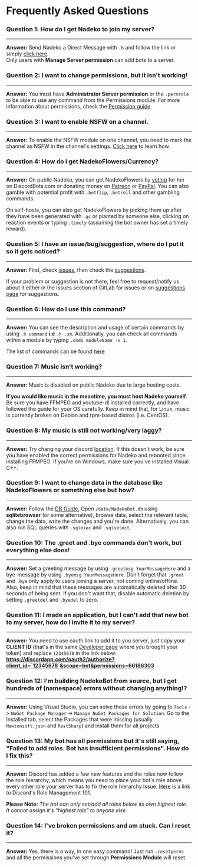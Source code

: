# Frequently Asked Questions

### Question 1: How do I get Nadeko to join my server?

---

**Answer:** Send Nadeko a Direct Message with `.h` and follow the link or simply [click here](https://invite.nadeko.bot/).  
Only users with **Manage Server permission** can add bots to a server.

### Question 2: I want to change permissions, but it isn't working!

---

**Answer:** You must have **Administrator Server permission** or the `.permrole` to be able to use any command from the Permissions module. For more information about permissions, check the [Permission guide](http://nadekobot.readthedocs.io/en/latest/Permissions%20System/ "Permissions").

### Question 3: I want to enable NSFW on a channel.

---

**Answer:** To enable the NSFW module on one channel, you need to mark the channel as NSFW in the channel's settings. [Click here](https://cdn.discordapp.com/attachments/422985724053159946/429510585097650186/nsfwenable2.gif) to learn how.

### Question 4: How do I get NadekoFlowers/Currency?

---

**Answer:** On public Nadeko, you can get NadekoFlowers by [voting](https://discordbots.org/bot/nadeko/vote) for her on DiscordBots.com or donating money on [Patreon](https://patreon.com/nadekobot) or [PayPal](https://paypal.me/Kwoth). You can also gamble with potential profit with `.betflip`, `.betroll` and other gambling commands.  

On self-hosts, you can also get NadekoFlowers by picking them up after they have been generated with `.gc` or planted by someone else, clicking on reaction events or typing `.timely` (assuming the bot owner has set a timely reward).

### Question 5: I have an issue/bug/suggestion, where do I put it so it gets noticed?

---

**Answer:** First, check [issues](https://gitlab.com/Kwoth/nadekobot/issues "GitLab NadekoBot Issues"), then check the [suggestions](https://nadeko.bot/suggest).

If your problem or suggestion is not there, feel free to request/notify us about it either in the Issues section of GitLab for issues or on [suggestions page](https://nadeko.bot/suggest) for suggestions.

### Question 6: How do I use this command?

---

**Answer:** You can see the description and usage of certain commands by using `.h command` **i.e** `.h .sm`. Additionally, you can check all commands within a module by typing `.cmds moduleName -v 1`.

The list of commands can be found [here](https://nadeko.bot/commands "Command List")

### Question 7: Music isn't working?

---

**Answer:** Music is disabled on public Nadeko due to large hosting costs.

**If you would like music in the meantime, you must host Nadeko yourself**. Be sure you have FFMPEG and youtube-dl installed correctly, and have followed the guide for your OS carefully. Keep in mind that, for Linux, music is currently broken on Debian and rpm-based distros (i.e. CentOS).

### Question 8: My music is still not working/very laggy?

---

**Answer:** Try changing your discord [location][1]. If this doesn't work, be sure you have enabled the correct permissions for Nadeko and rebooted since installing FFMPEG. If you're on Windows, make sure you've installed Visual C++.

[1]: https://support.discordapp.com/hc/en-us/articles/216661717.how-do-I-change-my-Voice-Server-Region-

### Question 9: I want to change data in the database like NadekoFlowers or something else but how?

---

**Answer:** Follow the [DB Guide](http://nadekobot.readthedocs.io/en/latest/JSON%20Explanations/#db-files), Open `/data/NadekoBot.db` using **sqlitebrowser** (or some alternative), browse data, select the relevant table, change the data, write the changes and you're done. Alternatively, you can also run SQL queries with `.sqlexec` and `.sqlselect`.

### Question 10: The .greet and .bye commands don't work, but everything else does!

---

**Answer:** Set a greeting message by using `.greetmsg YourMessageHere` and a bye-message by using `.byemsg YourMessageHere`. Don't forget that `.greet` and `.bye` only apply to users joining a server, not coming online/offline. Also, keep in mind that these messages are automatically deleted after 30 seconds of being sent. If you don't want that, disable automatic deletion by setting `.greetdel` and `.byedel` to zero.

### Question 11: I made an application, but I can't add that new bot to my server, how do I invite it to my server?

---

**Answer:** You need to use oauth link to add it to you server, just copy your **CLIENT ID** (that's in the same [Developer page](https://discordapp.com/developers/applications/me) where you brought your token) and replace `12345678` in the link below: **https://discordapp.com/oauth2/authorize?client_id=`12345678`&scope=bot&permissions=66186303**

### Question 12: I'm building NadekoBot from source, but I get hundreds of (namespace) errors without changing anything!?

---

**Answer:** Using Visual Studio, you can solve these errors by going to `Tools` -> `NuGet Package Manager` -> `Manage NuGet Packages for Solution`. Go to the Installed tab, select the Packages that were missing (usually `Newtonsoft.json` and `RestSharp`) and install them for all projects

### Question 13: My bot has all permissions but it's still saying, "Failed to add roles. Bot has insufficient permissions". How do I fix this?

---

**Answer:** Discord has added a few new features and the roles now follow the role hierarchy, which means you need to place your bot's role above every other role your server has to fix the role hierarchy issue. [Here](https://support.discordapp.com/hc/en-us/articles/214836687-Role-Management-101) is a link to Discord's Role Management 101.

**Please Note:** *The bot can only set/add all roles below its own highest role. It cannot assign it's "highest role" to anyone else.*

### Question 14: I've broken permissions and am stuck. Can I reset it?

---

**Answer:** Yes, there is a way, in one easy command! Just run `.resetperms` and all the permissions you've set through **Permissions Module** will reset.
